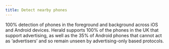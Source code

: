 ```yaml
---
title: Detect nearby phones
---
```


100% detection of phones in the foreground and background across iOS and Android devices. Herald supports 100% of the phones in the UK that support advertising, as well as the 35% of Android phones that cannot act as ‘advertisers’ and so remain unseen by advertising-only based protocols.
